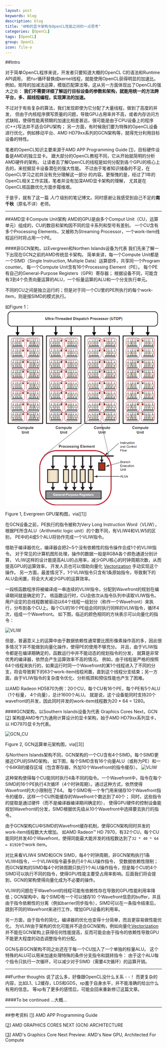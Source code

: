 ```yaml
---
layout: post
keywords: blog
description: blog
title: "AMD的显卡架构与OpenCL性能之间的一点思考"
categories: [OpenCL]
tags: [OpenCL]
group: OpenCL
icon: file-o
---
```

##Intro

对于简单OpenCL程序来说，开发者只要知道大概的OpenCL C的语法和Runtime API调用，
把`for`循环替换成kernel线程，就能使用OpenCL获得明显的加速比。
例如，矩阵的加减法运算，模版匹配算法等。这从另一方面体现出了OpenCL的强大之处：
**我们不需要详细了解运行目标设备的参数和架构，就能用统一的方法跨平台，多、超线程编程，实现算法的加速。**

不过对于有些复杂的算法，我们发现即使为它分配了大量线程，做到了高度的并发，
但由于内核程序撰写质量的问题，导致GPU占用率并不高，或者内存访问方式缺陷，使得性能离预期的加速比相差甚远，很可能是由于CPU设备上的程序(C++)写法并不适合GPU架构；
另一方面，有时候我们要为特殊的OpenCL设备进行优化，例如移动平台、AMD HD79xx系列的GCN架构等，就得充分利用目标设备的特性。

笔者的OpenCL知识主要来源于AMD APP Programming Guide [[1]]，目标硬件设备是AMD的独立显卡。
跟大部分的OpenCL教程不同，它从开始就简明的分析AMD硬件的架构，
让读者去了解OpenCL的线程是如何分配到各个GPU的核心上去的，来挖掘显卡设备潜在的强大性能。
不过由于笔者知识储备的不足，在OpenCL学习之初并没有充分理解这一部分
的内容。更惭愧的是，经过了1年的OpenCL相关工作实践，笔者并没有加深AMD显卡架构的理解，
尤其是在OpenCL核函数优化方面步履维艰。

于是乎，就有了这一篇 *入门* 级别的笔记博文。同时感谢让我感受到自己不足的**南千秋**（原名不详）老师。

***************
##AMD显卡Compute Unit架构
AMD的GPU是由多个Comput Unit（CU，运算单元）组成的，CU的数目和架构因不同的显卡系列和型号有差别。
一个CU含有多个Processing Elements，又被称为Streaming Processor，一个work-item线程运行时将占用一个PE。

####非GCN架构，以Evergreen和Northen Islands设备为代表
我们先来了解一下出现在GCN之前的AMD传统显卡架构。
简单来讲，每一个Compute Unit都是一个SIMD（Single Instruction, Multiple Data）运算部件，共享同一个Program counter。
每一个Compute Unit含有16个Processing Element（PE）。
每个PE有自己的General-Purpose Registers（GPR）寄存器；
根据设备不同，可能含有3到4个负责向量运算的ALU，一个标量运算的ALU和一个分支执行单元。

不同的CU之间是独立运行的；但是对于同一个CU里的PE所执行的每个work-item，则是按SIMD的模式执行。

如Figure 1：
![NGCN_CU][NGCN_CU]
<div class="text-center">Figure 1, Evergreen GPU架构图，via[[1]]</div>

在GCN设备之前，PE执行的指令被称为Very Long Instruction Word（VLIW），
根据PE所含ALU（Arithmetic logic unit）的个数不同，有VLIW4和VLW5的区别，
PE中的4或5个ALU将协作完成一个VLIW指令。

借助于编译器优化，编译器会把2~5个没有依赖性的指令操作合成1个的VLIW指令。
对于常见的计算机图形处理，操作的数据一般是RGBA各个颜色通道分别计算，
VLIW这样的设计能提高ALU的占用率，减少GPU核心的时钟周期次数，从而提高GPU的运算效率，
开发人员也可以借助向量化
[Vectorization](http://en.wikipedia.org/wiki/Vectorization_(parallel_computing))
手动实现这个操作。
另一方面，最差情况下，1个VLIW指令只含有1条原始指令，导致剩下的ALU会闲置，将会大大减少GPU的运算效率。

一段核函数程序将被编译成一串连续的VLIW指令，分配到Wavefront的规划在编译期间就是确定的了。
核函数运行时，CU会依次从指令队列中读取VLIW指令。用户设定的总线程数被驱动以64个线程一组划分（称作一个Wavefront）来执行，分布到各个CU上。每个CU的16个PE组会同时执行同样的VLIW指令，循环4次，组成一个Wavefront。
如下图，临近的颜色相同的方块表示可以向量化的指令：

![VLIW](http://images.anandtech.com/doci/4455/VLIW.png)

但是，普遍意义上的运算中由于数据依赖性通常要比图形像素操作高的多，因此很多情况下并不能做到向量化操作，使得PE的使用不够充分。
并且，由于VLIW指令都是在编译期确定的，函数运行中并不能动态的规划指令的分发，
就算是非常优秀的编译器，依然会产生运算效率不高的情况。
例如，由于线程是严格的按照64个线程来执行的，如果运行时同一个Wavefront的某1个线程进入了不同的分支，将会导致剩下的63个work-item线程闲置，直到这个线程分支结束；另一方面，由于VLIW指令的复杂度令优化、分析瓶颈和预估性能也产生了困难。

以AMD Radeon HD5870为例：20个CU，每个CU有16个PE，每个PE有5个ALU（1个标量， 4个向量），总计1600个ALU。
就是说，这个设备能同时支持20个wavefront的并发，因此同时并发的work-item线程数为20 * 64 = 1280。

####GCN架构，以Southern Islands设备为代表
Graphics Cores Next，GCN [[2]] 架构是AMD专门为通用计算设计的显卡架构，始于AMD HD79xx系列显卡，以
HD7970显卡为代表。

![GCN_CU][GCN_CU]
<div class="text-center">Figure 2, GCN运算单元架构图，via[[3]]</div>

与Northern Islands架构不同，GCN架构的一个CU含有4个SIMD。每个SIMD更接近CPU的SIMD架构，
如下图，每个SIMD含有16个向量ALU（或称为PE）和一个64KB的缓存区域（包含寄存器，外加10个Wavefront的指令缓存）。
![VLIW](http://images.anandtech.com/doci/4455/SIMD2.png)

这种架构使得每个CU能同时执行4条不同的指令。一个Wavefront中，指令在每个SIMD的16个PE执行4次循环（4个时钟周期）。通过这种方式，依然使得Wavefront的大小限制在了64。
每个SIMD有一个专门用来储存10个Wavefront指令的缓存，这样一个CU所能缓存的Wavefront个数达到了40个；
同时，这些指令的提取是通过硬件（而不是编译器编译期间确定的），
使得GPU硬件的控制设备能规划Wavefront的分发，SIMD根据优先级从10个Wavefront中选择要去执行的指令。

由于GCN架构CU中SIMD的Wavefront缓存机制，使得GCN架构同时并发的work-item线程数大大增加。
如AMD Radeon™ HD 7970，有32个CU，每个CU能同时并发40个Wavefront，使得同能最大能并发的线程数达到了`32 * 40 * 64 = 81920`个work item。

对比来看VLIW4 SIMD和GCN SIMD，每4个时钟周期，非GCN架构执行1条VLIW4指令，一个VLIW4指令最多执行4个ALU操作指令，
受数据依赖性限制；而GCN架构的SIMD每4个时钟周期只执行1个ALU操作指令，但是每个CU的4个SIMD可以执行不同的指令，使得GPU性能主要受占用率影响。后面我们将会提到，GCN的架构使得向量化成为不必要的操作。

VLIW的问题在于Wavefront的线程可能有依赖性存在导致的GPU性能利用率降低；GCN架构中，每个SIMD有一个可以储存10
个Wavefront信息的buffer，并且由于指令依赖性的分离（例如barrier同步指令），SIMD可以在一条指令结束后，跳到不同的Wavefront来进行工作，增加GPU设备的利用率。

另一方面，由于指令的简化，编译器的优化也变得十分简单，而且更容易做性能优化。
为VLIW由于架构的优化可能并不适合GCN架构，例如向量化[Vectorization](http://en.wikipedia.org/wiki/Vectorization_(parallel_computing))
并不能在GCN架构上获得任何性能提高，反而可能会由于指令的依赖性导致GPU不能更大程度的动态调整指令的分配。

GCN与非GCN架构不同之处还在于每一个CU加入了一个单独的标量ALU。
这个特殊的ALU可以用来加速处理特殊的条件分支指令和跳转指令：
由于这个ALU每个指令只执行一次循环，可以减少对于SIMD（需要4次循环）的运算开销。

***************
##Further thoughts
说了这么多，好像跟OpenCL没什么关系 - -！
而更复杂的内容，比如L1、L2缓存，LDS和GDS，xp羞于自身水平，并不能准确的给出什么有用的信息。
等xp有了更多的感悟后，可能会回来重新修订这篇文章。

####To be continued ...大概...

***************
##参考资料
[[1]] AMD APP Programming Guide

[[2]] AMD GRAPHICS CORES NEXT (GCN) ARCHITECTURE

[[3]] AMD's Graphics Core Next Preview: AMD's New GPU, Architected For Compute

[1]: http://developer.amd.com/download/AMD_Accelerated_Parallel_Processing_OpenCL_Programming_Guide.pdf
[2]: http://www.amd.com/us/Documents/GCN_Architecture_whitepaper.pdf
[3]: http://localhost:4000/opencl/2013/09/25/amd-architect/

[GCN_CU]: http://images.anandtech.com/doci/4455/GCN-CU.png "GCN_CU"
[NGCN_CU]: /image/post/ngcn_cu.png "non GCN CU"